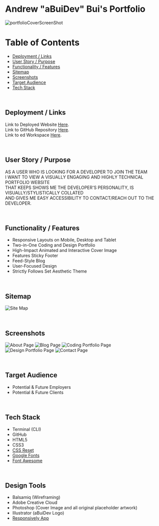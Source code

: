 # Andrew "aBuiDev" Bui's Portfolio

![portfolioCoverScreenShot](./images/screenShotMainPage.jpg)

# Table of Contents

* [Deployment / Links](#Deployment)
* [User Story / Purpose](#User-Story-/-Purpose)
* [Functionality / Features](#Functionality-/-Features)
* [Sitemap](#Sitemap)
* [Screenshots](#Screenshots)
* [Target Audience](#Target-Audience)
* [Tech Stack](#Tech-Stack)

<br>

## Deployment / Links
Link to Deployed Website [Here](https://youtu.be/6xd0MWG57CA). <br>
Link to GitHub Repository [Here](https://github.com/aBuiDev/aBuiDevPortfolio.git). <br>
Link to ed Workspace [Here](https://youtu.be/6xd0MWG57CA). <br>

<br>

## User Story / Purpose

AS A USER WHO IS LOOKING FOR A DEVELOPER TO JOIN THE TEAM <br>
I WANT TO VIEW A VISUALLY ENGAGING AND HIGHLY TECHNICAL PORTFOLIO WEBSITE <br>
THAT KEEPS SHOWS ME THE DEVELOPER'S PERSONALITY, IS VISUALLY/STYLISTICALLY COLLATED <br>
AND GIVES ME EASY ACCESSIBILITY TO CONTACT/REACH OUT TO THE DEVELOPER. <br> 

<br>

## Functionality / Features

* Responsive Layouts on Mobile, Desktop and Tablet
* Two-in-One Coding and Design Portfolio
* High-Impact Animated and Interactive Cover Image
* Features Sticky Footer
* Feed-Style Blog
* User-Focused Design
* Strictly Follows Set Aesthetic Theme

<br>

## Sitemap

![Site Map](./images/screenShotSiteMap.jpg)

<br>

## Screenshots

![About Page](./images/screenShotAboutPage.jpg)
![Blog Page](./images/screenShotBlogPage.jpg)
![Coding Portfolio Page](./images/screenShotCodingPortfolioPage.jpg)
![Design Portfolio Page](./images/screenShotDesignPortfolioPage.jpg)
![Contact Page](./images/screenShotContactPage.jpg)

<br>

## Target Audience

* Potential & Future Employers
* Potential & Future Clients

<br>

## Tech Stack

* Terminal (CLI)
* GitHub
* HTML5
* CSS3
* [CSS Reset](https://meyerweb.com/eric/tools/css/reset/)
* [Google Fonts](https://fonts.google.com/?query=poppins)
* [Font Awesome](https://fontawesome.com/)

<br>

## Design Tools

* Balsamiq (Wireframing)
* Adobe Creative Cloud
* Photoshop (Cover Image and all original placeholder artwork)
* Illustrator (aBuiDev Logo)
* [Responsively App](https://responsively.app/)

